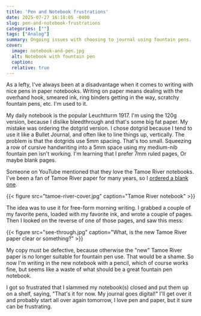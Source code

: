 ```yaml
---
title: 'Pen and Notebook frustrations'
date: 2025-07-27 16:18:05 -0400
slug: pen-and-notebook-frustrations
categories: [""]
tags: ["Analog"]
summary: Ongoing issues with choosing to journal using fountain pens.
cover: 
  image: notebook-and-pen.jpg
  alt: Notebook with fountain pen
  caption: 
  relative: true
---
```


As a lefty, I've always been at a disadvantage when it comes to writing with nice pens in paper notebooks. Writing on paper means dealing with the overhand hook, smeared ink, ring binders getting in the way, scratchy fountain pens, etc. I'm used to it.

My daily notebook is the popular Leuchtturm 1917. I'm using the 120g version, because I dislike bleedthrough and that's some big fat paper. My mistake was ordering the dotgrid version. I chose dotgrid because I tend to use it like a Bullet Journal, and often like to line things up, vertically. The problem is that the dotgrids use 5mm spacing. That's too small. Squeezing a row of cursive handwriting into a 5mm space using my medium-nib fountain pen isn't working. I'm learning that I prefer 7mm ruled pages, Or maybe blank pages.

Someone on YouTube mentioned that they love the Tamoe River notebooks. I've been a fan of Tamoe River paper for many years, so I [ordered a blank one](https://www.amazon.com/dp/B0CBV2W6L7?). 

{{< figure src="tamoe-river-cover.jpg" caption="Tamoe River notebook" >}}

The idea was to use it for free-form morning writing. I grabbed a couple of my favorite pens, loaded with my favorite ink, and wrote a couple of pages. Then I looked on the reverse of one of those pages, and saw this mess:

{{< figure src="see-through.jpg" caption="What, is the new Tamoe River paper clear or something?" >}}

My copy must be defective, because otherwise the "new" Tamoe River paper is no longer suitable for fountain pen use. That would be a shame. So now I'm writing in the new notebook with a pencil, which of course works fine, but seems like a waste of what should be a great fountain pen notebook.

I got so frustrated that I slammed my notebook(s) closed and put them up on a shelf, saying, "That's it for now. My journal goes digital!" I'll get over it and probably start all over again tomorrow, I love pen and paper, but it sure can be frustrating.



